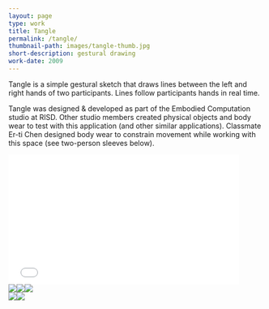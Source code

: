 ```yaml
---
layout: page
type: work
title: Tangle
permalink: /tangle/
thumbnail-path: images/tangle-thumb.jpg
short-description: gestural drawing
work-date: 2009
---
```

Tangle is a simple gestural sketch that draws lines between the left and right hands of two participants. Lines follow participants hands in real time.

Tangle was designed & developed as part of the Embodied Computation studio at RISD. Other studio members created physical objects and body wear to test with this application (and other similar applications). Classmate Er-ti Chen designed body wear to constrain movement while working with this space (see two-person sleeves below).

<div class="invisible-margin image-grid">
<div class="grid-margin-bottom">
<div class="video" style="margin-right: 10px;">
<iframe src="//player.vimeo.com/video/115144188?color=ff0463" width="455" height="256" frameborder="0" webkitallowfullscreen mozallowfullscreen allowfullscreen></iframe>
</div>
<div>
</div>
<img class="col-5-block grid-margin-right" src="{{ site.baseurl }}/images/tangle-floor-1.jpg"><img  class="col-5-block grid-margin-right" src="{{ site.baseurl }}/images/tangle-floor-2.jpg"><img class="col-5-block" src="{{ site.baseurl }}/images/tangle-floor-3.jpg">
</div>
<div>
<img class="col-15-block grid-margin-right" src="{{ site.baseurl }}/images/tangle-hands.jpg"><img class="col-15-block" src="{{ site.baseurl }}/images/tangle-sleeve.jpg">
</div>
</div>